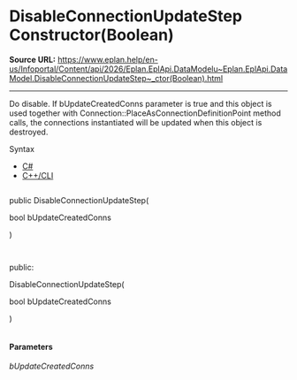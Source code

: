 # DisableConnectionUpdateStep Constructor(Boolean)

**Source URL:** https://www.eplan.help/en-us/Infoportal/Content/api/2026/Eplan.EplApi.DataModelu~Eplan.EplApi.DataModel.DisableConnectionUpdateStep~_ctor(Boolean).html

---

Do disable. If bUpdateCreatedConns parameter is true and this object is used together with Connection::PlaceAsConnectionDefinitionPoint method calls, the connections instantiated will be updated when this object is destroyed.

Syntax

- [C#](#i-syntax-CS)
- [C++/CLI](#i-syntax-CPP2005)

```
```
public DisableConnectionUpdateStep( 

   bool bUpdateCreatedConns

)
```
```

```
```
public:

DisableConnectionUpdateStep( 

   bool bUpdateCreatedConns

)
```
```

#### Parameters

*bUpdateCreatedConns*
